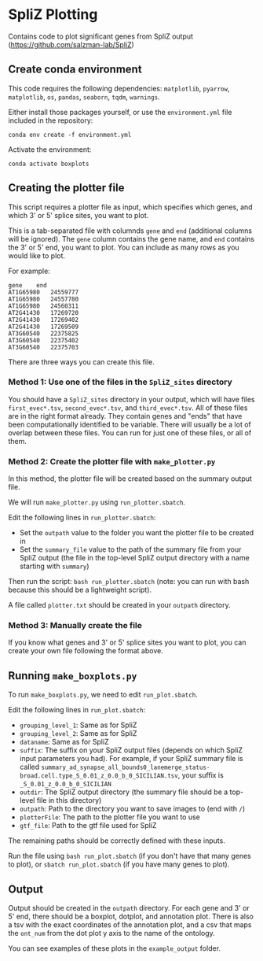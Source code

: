 # SpliZ Plotting

Contains code to plot significant genes from SpliZ output (https://github.com/salzman-lab/SpliZ)

## Create conda environment

This code requires the following dependencies: `matplotlib`, `pyarrow`, `matplotlib`, `os`, `pandas`, `seaborn`, `tqdm`, `warnings`. 

Either install those packages yourself, or use the `environment.yml` file included in the repository:

```
conda env create -f environment.yml
```

Activate the environment:

```
conda activate boxplots
```

## Creating the plotter file

This script requires a plotter file as input, which specifies which genes, and which 3' or 5' splice sites, you want to plot.

This is a tab-separated file with columnds `gene` and `end` (additional columns will be ignored). The `gene` column contains the gene name, and `end` contains the 3' or 5' end, you want to plot. You can include as many rows as you would like to plot.

For example:

```
gene	end
AT1G65980	24559777
AT1G65980	24557780
AT1G65980	24560311
AT2G41430	17269720
AT2G41430	17269402
AT2G41430	17269509
AT3G60540	22375825
AT3G60540	22375402
AT3G60540	22375703
```

There are three ways you can create this file.


### Method 1: Use one of the files in the `SpliZ_sites` directory

You should have a `SpliZ_sites` directory in your output, which will have files `first_evec*.tsv`, `second_evec*.tsv`, and `third_evec*.tsv`. All of these files are in the right format already. They contain genes and "ends" that have been computationally identified to be variable. There will usually be a lot of overlap between these files. You can run for just one of these files, or all of them.

### Method 2: Create the plotter file with `make_plotter.py`

In this method, the plotter file will be created based on the summary output file.

We will run `make_plotter.py` using `run_plotter.sbatch`. 

Edit the following lines in `run_plotter.sbatch`:

* Set the `outpath` value to the folder you want the plotter file to be created in
* Set the `summary_file` value to the path of the summary file from your SpliZ output (the file in the top-level SpliZ output directory with a name starting with `summary`)

Then run the script: `bash run_plotter.sbatch` (note: you can run with bash because this should be a lightweight script).

A file called `plotter.txt` should be created in your `outpath` directory.


### Method 3: Manually create the file

If you know what genes and 3' or 5' splice sites you want to plot, you can create your own file following the format above.

## Running `make_boxplots.py`

To run `make_boxplots.py`, we need to edit `run_plot.sbatch`. 

Edit the following lines in `run_plot.sbatch`:

* `grouping_level_1`: Same as for SpliZ
* `grouping_level_2`: Same as for SpliZ
* `dataname`: Same as for SpliZ
* `suffix`: The suffix on your SpliZ output files (depends on which SpliZ input parameters you had). For example, if your SpliZ summary file is called `summary_ad_synapse_all_bounds0_lanemerge_status-broad.cell.type_S_0.01_z_0.0_b_0_SICILIAN.tsv`, your suffix is `_S_0.01_z_0.0_b_0_SICILIAN`
* `outdir`: The SpliZ output directory (the summary file should be a top-level file in this directory)
* `outpath`: Path to the directory you want to save images to (end with `/`)
* `plotterFile`: The path to the plotter file you want to use
* `gtf_file`: Path to the gtf file used for SpliZ

The remaining paths should be correctly defined with these inputs.

Run the file using `bash run_plot.sbatch` (if you don't have that many genes to plot), or `sbatch run_plot.sbatch` (if you have many genes to plot).

## Output

Output should be created in the `outpath` directory. For each gene and 3' or 5' end, there should be a boxplot, dotplot, and annotation plot. There is also a tsv with the exact coordinates of the annotation plot, and a csv that maps the `ont_num` from the dot plot y axis to the name of the ontology.

You can see examples of these plots in the `example_output` folder.
